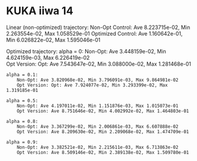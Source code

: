 # KUKA iiwa 14

Linear (non-optimized) trajectory:
    Non-Opt Control: Ave 8.223715e-02, Min 2.263554e-02, Max 1.058529e-01 
    Optimized Control: Ave 1.160642e-01, Min 6.026822e-02, Max 1.595046e-01 



Optimized trajectory:
	alpha = 0:
        Non-Opt: Ave 3.448159e-02, Min 4.624159e-03, Max 6.226419e-02  
        Opt Version: Opt: Ave 7.543647e-02, Min 3.088000e-02, Max 1.281468e-01

    alpha = 0.1:
        Non-Opt: Ave 3.820968e-02, Min 3.796091e-03, Max 9.864981e-02  
        Opt Version: Opt: Ave 7.924077e-02, Min 3.293399e-02, Max 1.319185e-01 

    alpha = 0.5:
        Non-Opt: Ave 4.197011e-02, Min 1.151876e-03, Max 1.015073e-01
        Opt Version: Ave 8.751646e-02, Min 4.002992e-02, Max 1.464803e-01

    alpha = 0.8:
        Non-Opt: Ave 3.367299e-02, Min 2.006861e-03, Max 6.607888e-02
        Opt Version: Ave 8.209630e-02, Min 2.209068e-02, Max 1.474709e-01 

	alpha = 0.9:
        Non-Opt: Ave 3.382521e-02, Min 2.215611e-03, Max 6.713863e-02
        Opt Version: Ave 8.509146e-02, Min 2.389138e-02, Max 1.509780e-01   
